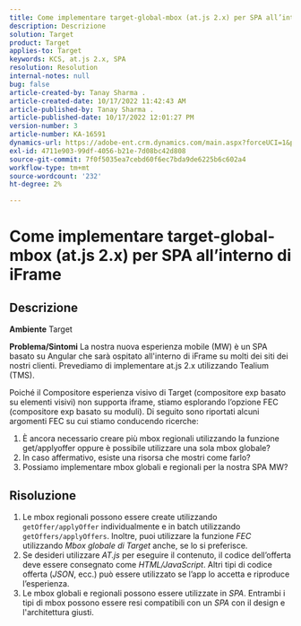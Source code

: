 ```yaml
---
title: Come implementare target-global-mbox (at.js 2.x) per SPA all’interno di iFrame
description: Descrizione
solution: Target
product: Target
applies-to: Target
keywords: KCS, at.js 2.x, SPA
resolution: Resolution
internal-notes: null
bug: false
article-created-by: Tanay Sharma .
article-created-date: 10/17/2022 11:42:43 AM
article-published-by: Tanay Sharma .
article-published-date: 10/17/2022 12:01:27 PM
version-number: 3
article-number: KA-16591
dynamics-url: https://adobe-ent.crm.dynamics.com/main.aspx?forceUCI=1&pagetype=entityrecord&etn=knowledgearticle&id=83f645c9-104e-ed11-bba2-0022480868ff
exl-id: 4711e903-99df-4056-b21e-7d08bc42d808
source-git-commit: 7f0f5035ea7cebd60f6ec7bda9de6225b6c602a4
workflow-type: tm+mt
source-wordcount: '232'
ht-degree: 2%

---
```


# Come implementare target-global-mbox (at.js 2.x) per SPA all’interno di iFrame

## Descrizione

<b>Ambiente</b>
Target


<b>Problema/Sintomi</b>
La nostra nuova esperienza mobile (MW) è un SPA basato su Angular che sarà ospitato all&#39;interno di iFrame su molti dei siti dei nostri clienti. Prevediamo di implementare at.js 2.x utilizzando Tealium (TMS).

Poiché il Compositore esperienza visivo di Target (compositore exp basato su elementi visivi) non supporta iframe, stiamo esplorando l’opzione FEC (compositore exp basato su moduli). Di seguito sono riportati alcuni argomenti FEC su cui stiamo conducendo ricerche:



1. È ancora necessario creare più mbox regionali utilizzando la funzione get/applyoffer oppure è possibile utilizzare una sola mbox globale?
2. In caso affermativo, esiste una risorsa che mostri come farlo?
3. Possiamo implementare mbox globali e regionali per la nostra SPA MW?



## Risoluzione


1. Le mbox regionali possono essere create utilizzando `getOffer/applyOffer` individualmente e in batch utilizzando `getOffers/applyOffers`. Inoltre, puoi utilizzare la funzione *FEC* utilizzando *Mbox globale di Target* anche, se lo si preferisce.
2. Se desideri utilizzare *AT.js* per eseguire il contenuto, il codice dell’offerta deve essere consegnato come *HTML/JavaScript*. Altri tipi di codice offerta (*JSON*, ecc.) può essere utilizzato se l’app lo accetta e riproduce l’esperienza.
3. Le mbox globali e regionali possono essere utilizzate in *SPA*. Entrambi i tipi di mbox possono essere resi compatibili con un *SPA* con il design e l&#39;architettura giusti.
